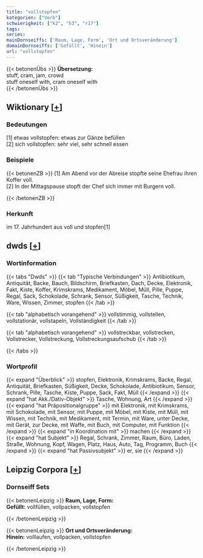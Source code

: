 ```yaml
---
title: "vollstopfen"
kategorien: ["Verb"]
schwierigkeit: ["k2", "h3", "r17"]
tags:
series:
mainDornseiffs: ['Raum, Lage, Form', 'Ort und Ortsveränderung']
domainDornseiffs: ['Gefüllt', 'Hinein']
url: "vollstopfen"
---
```


{{< betonenÜbs >}}
**Übersetzung:**  
stuff, cram, jam, crowd  
stuff oneself with, cram oneself with  
{{< /betonenÜbs >}}

## Wiktionary [[+](https://de.wiktionary.org/wiki/vollstopfen)]

### Bedeutungen
[1] etwas vollstopfen: etwas zur Gänze befüllen  
[2] sich vollstopfen: sehr viel, sehr schnell essen  

### Beispiele
{{< betonenZB >}}
[1] Am Abend vor der Abreise stopfte seine Ehefrau ihren Koffer voll.  
[2] In der Mittagspause stopft der Chef sich immer mit Burgern voll.  

{{< /betonenZB >}}
### Herkunft
im 17. Jahrhundert aus voll und stopfen[1]  



## dwds [[+](https://www.dwds.de/wb/vollstopfen)]

### Wortinformation
{{< tabs "Dwds" >}}
{{< tab "Typische Verbindungen" >}}
Antibiotikum, Antiquität, Backe, Bauch, Bildschirm, Briefkasten, Dach, Decke, Elektronik, Fakt, Kiste, Koffer, Krimskrams, Medikament, Möbel, Müll, Pille, Puppe, Regal, Sack, Schokolade, Schrank, Sensor, Süßigkeit, Tasche, Technik, Ware, Wissen, Zimmer, stopfen
{{< /tab >}}

{{< tab "alphabetisch vorangehend" >}}
vollstimmig, vollstellen, vollstationär, vollstapeln, Vollständigkeit
{{< /tab >}}

{{< tab "alphabetisch vorangehend" >}}
vollstreckbar, vollstrecken, Vollstrecker, Vollstreckung, Vollstreckungsaufschub
{{< /tab >}}

{{< /tabs >}}

### Wortprofil
{{< expand "Überblick" >}} stopfen, Elektronik, Krimskrams, Backe, Regal, Antiquität, Briefkasten, Süßigkeit, Decke, Schokolade, Antibiotikum, Sensor, Schrank, Pille, Tasche, Kiste, Puppe, Sack, Fakt, Müll {{< /expand >}}
{{< expand "hat Akk./Dativ-Objekt" >}} Tasche, Wohnung, Art {{< /expand >}}
{{< expand "hat Präpositionalgruppe" >}} mit Elektronik, mit Krimskrams, mit Schokolade, mit Sensor, mit Puppe, mit Möbel, mit Kiste, mit Müll, mit Wissen, mit Technik, mit Medikament, mit Termin, mit Ware, unter Decke, mit Gerät, zur Decke, mit Waffe, mit Buch, mit Computer, mit Funktion {{< /expand >}}
{{< expand "in Koordination mit" >}} machen {{< /expand >}}
{{< expand "hat Subjekt" >}} Regal, Schrank, Zimmer, Raum, Büro, Laden, Straße, Wohnung, Kopf, Wagen, Platz, Haus, Auto, Tag, Programm, Buch {{< /expand >}}
{{< expand "hat Passivsubjekt" >}} er, sie {{< /expand >}}

## Leipzig Corpora [[+](https://corpora.uni-leipzig.de/en/res?word=vollstopfen&corpusId=deu_newscrawl-public_2018)]

### Dornseiff Sets
{{< betonenLeipzig >}}
**Raum, Lage, Form:**  
**Gefüllt:** vollfüllen, vollpacken, vollstopfen  

{{< /betonenLeipzig >}}


{{< betonenLeipzig >}}
**Ort und Ortsveränderung:**  
**Hinein:** volllaufen, vollpacken, vollstopfen  

{{< /betonenLeipzig >}}
